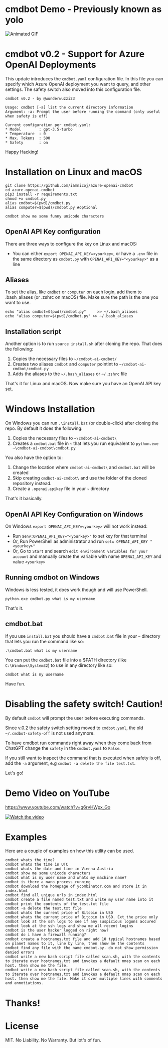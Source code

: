 # cmdbot Demo - Previously known as yolo

![Animated GIF](https://github.com/wunderwuzzi23/blog/raw/master/static/images/2023/yolo-shell-anim-gif.gif)

# cmdbot v0.2 - Support for Azure OpenAI Deployments

This update introduces the `cmdbot.yaml` configuration file. In this file you can specify which Azure OpenAI deployment you want to query, and other settings. The safety switch also moved into this configuration file.


```
cmdbot v0.2 - by @wunderwuzzi23

Usage: cmdbot [-a] list the current directory information
Argument: -a: Prompt the user before running the command (only useful when safety is off)

Current configuration per cmdbot.yaml:
* Model        : gpt-3.5-turbo
* Temperature  : 0
* Max. Tokens  : 500
* Safety       : on
```

Happy Hacking!

# Installation on Linux and macOS

```
git clone https://github.com/iamnicoj/azure-openai-cmdbot
cd azure-openai-cmdbot
pip3 install -r requirements.txt
chmod +x cmdbot.py
alias cmdbot=$(pwd)/cmdbot.py
alias computer=$(pwd)/cmdbot.py #optional

cmdbot show me some funny unicode characters
```

## OpenAI API Key configuration

There are three ways to configure the key on Linux and macOS:
- You can either `export OPENAI_API_KEY=<yourkey>`, or have a `.env` file in the same directory as `cmdbot.py` with `OPENAI_API_KEY="<yourkey>"` as a line

## Aliases

To set the alias, like `cmdbot` or `computer` on each login, add them to .bash_aliases (or .zshrc on macOS) file. Make sure the path is the one you want to use.

```
echo "alias cmdbot=$(pwd)/cmdbot.py"     >> ~/.bash_aliases
echo "alias computer=$(pwd)/cmdbot.py" >> ~/.bash_aliases
```

## Installation script

Another option is to run `source install.sh` after cloning the repo. That does the following:
1. Copies the necessary files to `~/cmdbot-ai-cmdbot/`
2. Creates two aliases `cmdbot` and `computer` pointint to `~/cmdbot-ai-cmdbot/cmdbot.py`
3. Adds the aliases to the `~/.bash_aliases` or `~/.zshrc` file

That's it for Linux and macOS. Now make sure you have an OpenAI API key set.

# Windows Installation

On Windows you can run `.\install.bat` (or double-click) after cloning the repo. By default it does the following:
1. Copies the necessary files to `~\cmdbot-ai-cmdbot\`
2. Creates a `cmdbot.bat` file in `~` that lets you run equivalent to `python.exe ~\cmdbot-ai-cmdbot\cmdbot.py`

You also have the option to:
1. Change the location where `cmdbot-ai-cmdbot\` and `cmdbot.bat` will be created
2. Skip creating `cmdbot-ai-cmdbot\` and use the folder of the cloned repository instead.
3. Create a `.openai.apikey` file in your `~` directory

That's it basically.

## OpenAI API Key Configuration on Windows

On Windows `export OPENAI_API_KEY=<yourkey>` will not work instead:
- Run `$env:OPENAI_API_KEY="<yourkey>"` to set key for that terminal
- Or, Run PowerShell as administrator and run `setx OPENAI_API_KEY "<yourkey>"`
- Or, Go to `Start` and search `edit environment variables for your account` and manually create the variable with name `OPENAI_API_KEY` and value `<yourkey>`


## Running cmdbot on Windows 

Windows is less tested, it does work though and will use PowerShell.

```
python.exe cmdbot.py what is my username
```

That's it.

## cmdbot.bat

If you use `install.bat` you should have a `cmdbot.bat` file in your `~` directory that lets you run the command like so:

```
.\cmdbot.bat what is my username
```

You can put the `cmdbot.bat` file into a $PATH directory (like `C:\Windows\System32`) to use in any directory like so:

```
cmdbot what is my username
```

Have fun.

# Disabling the safety switch! **Caution!**

By default `cmdbot` will prompt the user before executing commands. 

Since v.0.2 the safety switch setting moved to `cmdbot.yaml`, the old `~/.cmdbot-safety-off` is not used anymore. 

To have cmdbot run commands right away when they come back from ChatGPT change the `safety` in the `cmdbot.yaml` to `False`.

If you still want to inspect the command that is executed when safety is off, add the `-a` argument, e.g `cmdbot -a delete the file test.txt`.

Let's go!

# Demo Video on YouTube

https://www.youtube.com/watch?v=g6rvHWpx_Go

[![Watch the video](https://embracethered.com/blog/images/2023/cmdbot-thumbnail-small.png)](https://www.youtube.com/watch?v=g6rvHWpx_Go)


# Examples

Here are a couple of examples on how this utility can be used.

```
cmdbot whats the time?
cmdbot whats the time in UTC
cmdbot whats the date and time in Vienna Austria
cmdbot show me some unicode characters
cmdbot what is my user name and whats my machine name?
cmdbot is there a nano process running
cmdbot download the homepage of ycombinator.com and store it in index.html
cmdbot find all unique urls in index.html
cmdbot create a file named test.txt and write my user name into it
cmdbot print the contents of the test.txt file
cmdbot -a delete the test.txt file
cmdbot whats the current price of Bitcoin in USD
cmdbot whats the current price of Bitcoin in USD. Ext the price only
cmdbot look at the ssh logs to see if any suspicious logons accured
cmdbot look at the ssh logs and show me all recent logins
cmdbot is the user hacker logged on right now?
cmdbot do i have a firewall running?
cmdbot create a hostnames.txt file and add 10 typical hostnames based on planet names to it, line by line, then show me the contents
cmdbot find any file with the name cmdbot.py. do not show permission denied errors
cmdbot write a new bash script file called scan.sh, with the contents to iterate over hostnames.txt and invokes a default nmap scan on each host. then show me the file. 
cmdbot write a new bash script file called scan.sh, with the contents to iterate over hostnames.txt and invokes a default nmap scan on each host. then show me the file. Make it over multiple lines with comments and annotiations.
```

# Thanks!

# License

MIT. No Liability. No Warranty. But lot's of fun.
